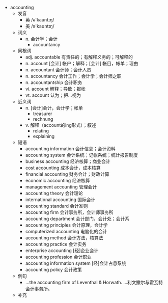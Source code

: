 - accounting
  - 发音
    - 英 /ə'kauntɪŋ/
    - 美 /ə'kaʊntɪŋ/
  - 词义
    - n. 会计学；会计
      - accountancy
  - 同根词
    - adj. accountable 有责任的；有解释义务的；可解释的
    - n. account [会计] 帐户；解释；[会计] 帐目，帐单；理由
    - n. accountant 会计师；会计人员
    - n. accountancy 会计工作；会计学；会计师之职
    - n. accountantship 会计职务
    - vi. account 解释；导致；报帐
    - vt. account 认为；把…视为
  - 近义词
    - n. [会计]会计，会计学；帐单
      - treasurer
      - rechnung
    - v. 解释（account的ing形式）；叙述
      - relating
      - explaining
  - 短语
    - accounting information 会计信息；会计资料
    - accounting system 会计系统；记帐系统；统计报告制度
    - business accounting 经济核算；商业会计
    - cost accounting 成本会计，成本核算
    - financial accounting 财务会计；财政计算
    - economic accounting 经济核算
    - management accounting 管理会计
    - accounting theory 会计理论
    - international accounting 国际会计
    - accounting standard 会计准则
    - accounting firm 会计事务所，会计师事务所
    - accounting department 会计部门，会计处；会计系
    - accounting principles 会计原理，会计学
    - computerized accounting 电脑化的会计
    - accounting method 会计方法，核算法
    - accounting practice 会计实务
    - enterprise accounting [经]企业会计
    - accounting profession 会计职业
    - accounting information system [经]会计占息系统
    - accounting policy 会计政策
  - 例句
    - ...the accounting firm of Leventhal & Horwath. …利文撒尔与霍瓦特会计事务所。
  - 补充